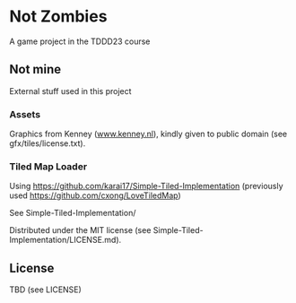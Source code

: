 # Not Zombies #
A game project in the TDDD23 course

## Not mine ##
External stuff used in this project

### Assets ###
Graphics from Kenney (www.kenney.nl), kindly given to public domain (see
gfx/tiles/license.txt).

### Tiled Map Loader ###
Using https://github.com/karai17/Simple-Tiled-Implementation
(previously used https://github.com/cxong/LoveTiledMap)

See Simple-Tiled-Implementation/

Distributed under the MIT license (see Simple-Tiled-Implementation/LICENSE.md).

## License ##
TBD (see LICENSE)


